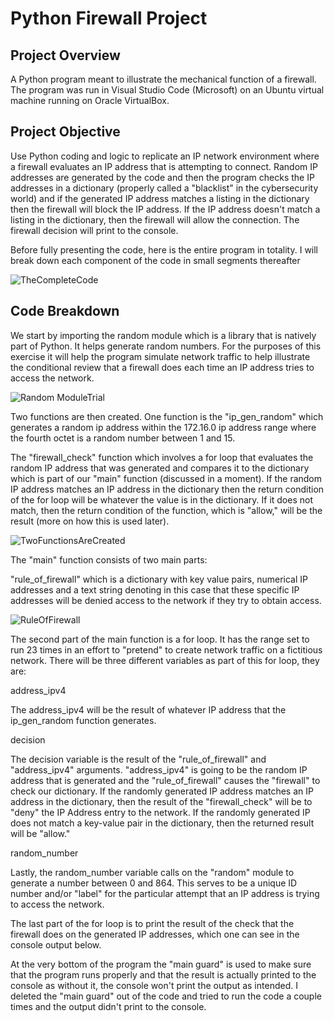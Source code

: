 <h1> Python Firewall Project </h1> 

<h2> Project Overview </h2>

A Python program meant to illustrate the mechanical function of a firewall. The program was run in Visual Studio Code (Microsoft) on an Ubuntu virtual machine running on Oracle VirtualBox. 

<h2> Project Objective </h2>

Use Python coding and logic to replicate an IP network environment where a firewall evaluates an IP address that is attempting to connect. Random IP addresses are generated by the code and then the program checks the IP addresses in a dictionary (properly called a "blacklist" in the cybersecurity world) and if the generated IP address matches a listing in the dictionary then the firewall will block the IP address. If the IP address doesn't match a listing in the dictionary, then the firewall will allow the connection. The firewall decision will print to the console. 

Before fully presenting the code, here is the entire program in totality. I will break down each component of the code in small segments thereafter

![TheCompleteCode](https://github.com/user-attachments/assets/197fb3d7-775d-4550-a62f-4ed7b1896dc1)

<h2> Code Breakdown </h2> 

We start by importing the random module which is a library that is natively part of Python. It helps generate random numbers. For the purposes of this exercise it will help the program simulate network traffic to help illustrate the conditional review that a firewall does each time an IP address tries to access the network. 

![Random ModuleTrial](https://github.com/user-attachments/assets/b6d900ab-08a2-40b5-9131-4d8ffb2a8bc4)

Two functions are then created. One function is the "ip_gen_random" which generates a random ip address within the 172.16.0 ip address range where the fourth octet is a random number between 1 and 15. 

The "firewall_check" function which involves a for loop that evaluates the random IP address that was generated and compares it to the dictionary which is part of our "main" function (discussed in a moment). If the random IP address matches an IP address in the dictionary then the return condition of the for loop will be whatever the value is in the dictionary. If it does not match, then the return condition of the function, which is "allow," will be the result (more on how this is used later). 

![TwoFunctionsAreCreated](https://github.com/user-attachments/assets/3105d9de-b033-488d-9c6b-7afcaf35388a)

The "main" function consists of two main parts:

"rule_of_firewall" which is a dictionary with key value pairs, numerical IP addresses and a text string denoting in this case that these specific IP addresses will be denied access to the network if they try to obtain access. 

![RuleOfFirewall](https://github.com/user-attachments/assets/035229cb-4f8c-41f4-8111-b4bd8bc366a8)

The second part of the main function is a for loop. It has the range set to run 23 times in an effort to "pretend" to create network traffic on a fictitious network.  There will be three different variables as part of this for loop, they are: 

address_ipv4

The address_ipv4 will be the result of whatever IP address that the ip_gen_random function generates.


decision

 The decision variable is the result of the "rule_of_firewall" and "address_ipv4" arguments. "address_ipv4" is going to be the random IP address that is generated and the "rule_of_firewall" causes the "firewall" to check our dictionary. If the randomly generated IP address matches an IP address in the dictionary,  then the result of the "firewall_check" will be to "deny" the IP Address entry to the network. If the randomly generated IP does not match a key-value pair in the dictionary, then the returned result will be "allow." 

random_number 

Lastly, the random_number variable calls on the "random" module to generate a number between 0 and 864. This serves to be a unique ID number and/or "label" for the particular attempt that an IP address is trying to access the network.

The last part of the for loop is to print the result of the check that the firewall does on the generated IP addresses, which one can see in the console output below. 

At the very bottom of the program the "main guard" is used to make sure that the program runs properly and that the result is actually printed to the console as without it, the console won't print the output as intended. I deleted the "main guard" out of the code and tried to run the code a couple times and the output didn't print to the console. 



